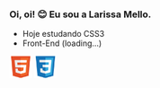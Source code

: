 ### Oi, oi! 😊 Eu sou a Larissa Mello.

- Hoje estudando CSS3
- Front-End (loading...)

<div>
  <img src="https://raw.githubusercontent.com/devicons/devicon/master/icons/html5/html5-original.svg" height="40px" width="40px" alt="">
  <img src="https://raw.githubusercontent.com/devicons/devicon/master/icons/css3/css3-original.svg" height="40px" width="40px" alt="">
</div>

<br>

